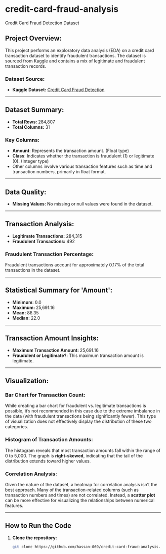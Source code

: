 # credit-card-fraud-analysis
Credit Card Fraud Detection Dataset

## Project Overview:
This project performs an exploratory data analysis (EDA) on a credit card transaction dataset to identify fraudulent transactions. The dataset is sourced from Kaggle and contains a mix of legitimate and fraudulent transaction records.

### Dataset Source:
- **Kaggle Dataset:** [Credit Card Fraud Detection](https://www.kaggle.com/datasets/mlg-ulb/creditcardfraud)

---

## Dataset Summary:
- **Total Rows:** 284,807
- **Total Columns:** 31

### Key Columns:
- **Amount**: Represents the transaction amount. (Float type)
- **Class**: Indicates whether the transaction is fraudulent (1) or legitimate (0). (Integer type)
- Other columns involve various transaction features such as time and transaction numbers, primarily in float format.

---

## Data Quality:
- **Missing Values:** No missing or null values were found in the dataset.
  
---

## Transaction Analysis:
- **Legitimate Transactions:** 284,315
- **Fraudulent Transactions:** 492

### Fraudulent Transaction Percentage:
Fraudulent transactions account for approximately 0.17% of the total transactions in the dataset.

---

## Statistical Summary for 'Amount':
- **Minimum:** 0.0
- **Maximum:** 25,691.16
- **Mean:** 88.35
- **Median:** 22.0

---

## Transaction Amount Insights:
- **Maximum Transaction Amount:** 25,691.16
- **Fraudulent or Legitimate?**: This maximum transaction amount is legitimate.

---

## Visualization:
### Bar Chart for Transaction Count:
While creating a bar chart for fraudulent vs. legitimate transactions is possible, it’s not recommended in this case due to the extreme imbalance in the data (with fraudulent transactions being significantly fewer). This type of visualization does not effectively display the distribution of these two categories.

### Histogram of Transaction Amounts:
The histogram reveals that most transaction amounts fall within the range of 0 to 5,000. The graph is **right-skewed**, indicating that the tail of the distribution extends toward higher values.

### Correlation Analysis:
Given the nature of the dataset, a heatmap for correlation analysis isn’t the best approach. Many of the transaction-related columns (such as transaction numbers and times) are not correlated. Instead, a **scatter plot** can be more effective for visualizing the relationships between numerical features.

---
## How to Run the Code

1. **Clone the repository:**
   ```bash
   git clone https://github.com/hassan-069/credit-card-fraud-analysis.git
